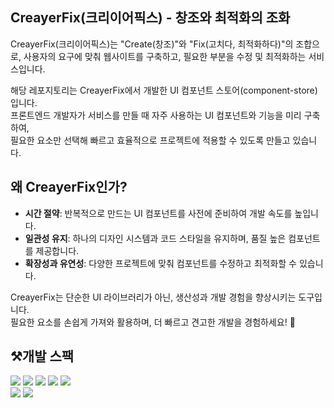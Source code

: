 ## CreayerFix(크리이어픽스) - 창조와 최적화의 조화

CreayerFix(크리이어픽스)는 "Create(창조)"와 "Fix(고치다, 최적화하다)"의 조합으로,
사용자의 요구에 맞춰 웹사이트를 구축하고, 필요한 부분을 수정 및 최적화하는 서비스입니다.

해당 레포지토리는 CreayerFix에서 개발한 UI 컴포넌트 스토어(component-store)입니다.\
프론트엔드 개발자가 서비스를 만들 때 자주 사용하는 UI 컴포넌트와 기능을 미리 구축하여,\
필요한 요소만 선택해 빠르고 효율적으로 프로젝트에 적용할 수 있도록 만들고 있습니다.

## 왜 CreayerFix인가?

- **시간 절약**: 반복적으로 만드는 UI 컴포넌트를 사전에 준비하여 개발 속도를 높입니다.
- **일관성 유지**: 하나의 디자인 시스템과 코드 스타일을 유지하며, 품질 높은 컴포넌트를 제공합니다.
- **확장성과 유연성**: 다양한 프로젝트에 맞춰 컴포넌트를 수정하고 최적화할 수 있습니다.

CreayerFix는 단순한 UI 라이브러리가 아닌, 생산성과 개발 경험을 향상시키는 도구입니다.\
필요한 요소를 손쉽게 가져와 활용하며, 더 빠르고 견고한 개발을 경험하세요! 🚀

## ⚒️개발 스팩

![](https://img.shields.io/badge/typescript-3578e5?style=for-the-badge&logo=typescript&logoColor=white)
![](https://img.shields.io/badge/Next.js-000000?style=for-the-badge&logo=Next.js&logoColor=white)
![](https://img.shields.io/badge/REACT-087ea4?style=for-the-badge&logo=REACT&logoColor=white)
![](https://img.shields.io/badge/styledComponents-db7093?style=for-the-badge&logo=styled-components&logoColor=white)
![](https://img.shields.io/badge/AXIOS-671ddf?style=for-the-badge&logo=AXIOS&logoColor=white)\
![](https://img.shields.io/badge/reactquery-ff4154?style=for-the-badge&logo=reactquery&logoColor=white)
![](https://img.shields.io/badge/recoil-3578e5?style=for-the-badge&logo=recoil&logoColor=white)
